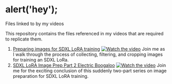# alert('hey');
Files linked to by my videos

This repository contains the files referenced in my videos that are required to replicate them.

1. [Preparing images for SDXL LoRA training](https://github.com/mraiser/videoprops/tree/main/20230821_image_processing)
   [![Watch the video](https://img.youtube.com/vi/z8jVdaluPQQ/maxresdefault.jpg)](https://www.youtube.com/watch?v=z8jVdaluPQQ)
   Join me as I walk through the process of collecting, filtering, and cropping images for training an SDXL LoRa.
2. [SDXL LoRA Image Prep Part 2 Electric Boogaloo](https://github.com/mraiser/videoprops/tree/main/20230905_image_processing_p2_electric_boogaloo)
   [![Watch the video](https://img.youtube.com/vi/idzCxxNoaOs/maxresdefault.jpg)](https://www.youtube.com/watch?v=idzCxxNoaOs)
   Join me for the exciting conclusion of this suddenly two-part series on image preparation for SDXL LoRA training.
